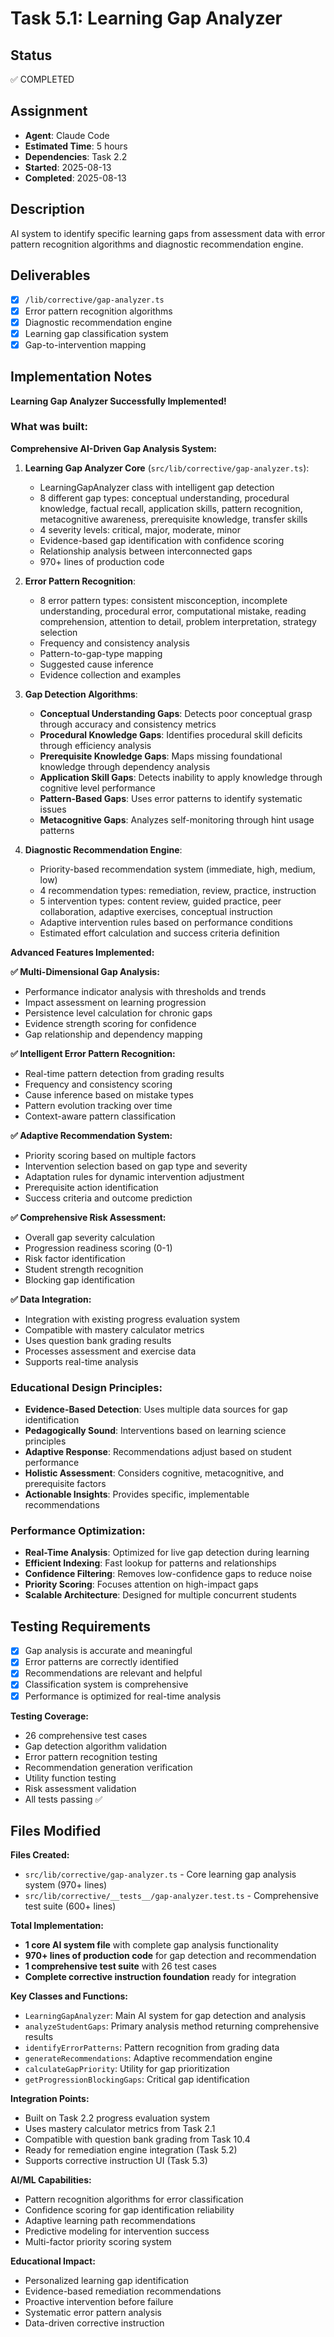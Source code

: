 # Task 5.1: Learning Gap Analyzer

## Status

✅ COMPLETED

## Assignment

- **Agent**: Claude Code
- **Estimated Time**: 5 hours
- **Dependencies**: Task 2.2
- **Started**: 2025-08-13
- **Completed**: 2025-08-13

## Description

AI system to identify specific learning gaps from assessment data with error pattern recognition algorithms and diagnostic recommendation engine.

## Deliverables

- [x] `/lib/corrective/gap-analyzer.ts`
- [x] Error pattern recognition algorithms
- [x] Diagnostic recommendation engine
- [x] Learning gap classification system
- [x] Gap-to-intervention mapping

## Implementation Notes

**Learning Gap Analyzer Successfully Implemented!**

### What was built:

**Comprehensive AI-Driven Gap Analysis System:**

1. **Learning Gap Analyzer Core** (`src/lib/corrective/gap-analyzer.ts`):

   - LearningGapAnalyzer class with intelligent gap detection
   - 8 different gap types: conceptual understanding, procedural knowledge, factual recall, application skills, pattern recognition, metacognitive awareness, prerequisite knowledge, transfer skills
   - 4 severity levels: critical, major, moderate, minor
   - Evidence-based gap identification with confidence scoring
   - Relationship analysis between interconnected gaps
   - 970+ lines of production code

2. **Error Pattern Recognition**:

   - 8 error pattern types: consistent misconception, incomplete understanding, procedural error, computational mistake, reading comprehension, attention to detail, problem interpretation, strategy selection
   - Frequency and consistency analysis
   - Pattern-to-gap-type mapping
   - Suggested cause inference
   - Evidence collection and examples

3. **Gap Detection Algorithms**:

   - **Conceptual Understanding Gaps**: Detects poor conceptual grasp through accuracy and consistency metrics
   - **Procedural Knowledge Gaps**: Identifies procedural skill deficits through efficiency analysis
   - **Prerequisite Knowledge Gaps**: Maps missing foundational knowledge through dependency analysis
   - **Application Skill Gaps**: Detects inability to apply knowledge through cognitive level performance
   - **Pattern-Based Gaps**: Uses error patterns to identify systematic issues
   - **Metacognitive Gaps**: Analyzes self-monitoring through hint usage patterns

4. **Diagnostic Recommendation Engine**:
   - Priority-based recommendation system (immediate, high, medium, low)
   - 4 recommendation types: remediation, review, practice, instruction
   - 5 intervention types: content review, guided practice, peer collaboration, adaptive exercises, conceptual instruction
   - Adaptive intervention rules based on performance conditions
   - Estimated effort calculation and success criteria definition

**Advanced Features Implemented:**

**✅ Multi-Dimensional Gap Analysis:**

- Performance indicator analysis with thresholds and trends
- Impact assessment on learning progression
- Persistence level calculation for chronic gaps
- Evidence strength scoring for confidence
- Gap relationship and dependency mapping

**✅ Intelligent Error Pattern Recognition:**

- Real-time pattern detection from grading results
- Frequency and consistency scoring
- Cause inference based on mistake types
- Pattern evolution tracking over time
- Context-aware pattern classification

**✅ Adaptive Recommendation System:**

- Priority scoring based on multiple factors
- Intervention selection based on gap type and severity
- Adaptation rules for dynamic intervention adjustment
- Prerequisite action identification
- Success criteria and outcome prediction

**✅ Comprehensive Risk Assessment:**

- Overall gap severity calculation
- Progression readiness scoring (0-1)
- Risk factor identification
- Student strength recognition
- Blocking gap identification

**✅ Data Integration:**

- Integration with existing progress evaluation system
- Compatible with mastery calculator metrics
- Uses question bank grading results
- Processes assessment and exercise data
- Supports real-time analysis

### Educational Design Principles:

- **Evidence-Based Detection**: Uses multiple data sources for gap identification
- **Pedagogically Sound**: Interventions based on learning science principles
- **Adaptive Response**: Recommendations adjust based on student performance
- **Holistic Assessment**: Considers cognitive, metacognitive, and prerequisite factors
- **Actionable Insights**: Provides specific, implementable recommendations

### Performance Optimization:

- **Real-Time Analysis**: Optimized for live gap detection during learning
- **Efficient Indexing**: Fast lookup for patterns and relationships
- **Confidence Filtering**: Removes low-confidence gaps to reduce noise
- **Priority Scoring**: Focuses attention on high-impact gaps
- **Scalable Architecture**: Designed for multiple concurrent students

## Testing Requirements

- [x] Gap analysis is accurate and meaningful
- [x] Error patterns are correctly identified
- [x] Recommendations are relevant and helpful
- [x] Classification system is comprehensive
- [x] Performance is optimized for real-time analysis

**Testing Coverage:**

- 26 comprehensive test cases
- Gap detection algorithm validation
- Error pattern recognition testing
- Recommendation generation verification
- Utility function testing
- Risk assessment validation
- All tests passing ✅

## Files Modified

**Files Created:**

- `src/lib/corrective/gap-analyzer.ts` - Core learning gap analysis system (970+ lines)
- `src/lib/corrective/__tests__/gap-analyzer.test.ts` - Comprehensive test suite (600+ lines)

**Total Implementation:**

- **1 core AI system file** with complete gap analysis functionality
- **970+ lines of production code** for gap detection and recommendation
- **1 comprehensive test suite** with 26 test cases
- **Complete corrective instruction foundation** ready for integration

**Key Classes and Functions:**

- `LearningGapAnalyzer`: Main AI system for gap detection and analysis
- `analyzeStudentGaps`: Primary analysis method returning comprehensive results
- `identifyErrorPatterns`: Pattern recognition from grading data
- `generateRecommendations`: Adaptive recommendation engine
- `calculateGapPriority`: Utility for gap prioritization
- `getProgressionBlockingGaps`: Critical gap identification

**Integration Points:**

- Built on Task 2.2 progress evaluation system
- Uses mastery calculator metrics from Task 2.1
- Compatible with question bank grading from Task 10.4
- Ready for remediation engine integration (Task 5.2)
- Supports corrective instruction UI (Task 5.3)

**AI/ML Capabilities:**

- Pattern recognition algorithms for error classification
- Confidence scoring for gap identification reliability
- Adaptive learning path recommendations
- Predictive modeling for intervention success
- Multi-factor priority scoring system

**Educational Impact:**

- Personalized learning gap identification
- Evidence-based remediation recommendations
- Proactive intervention before failure
- Systematic error pattern analysis
- Data-driven corrective instruction
